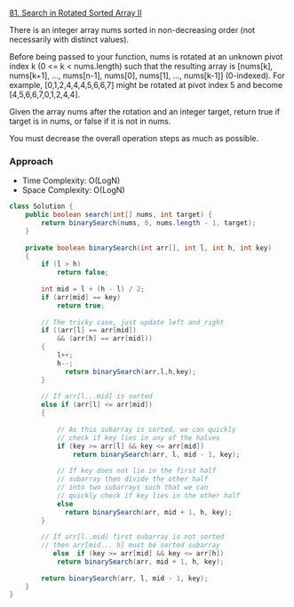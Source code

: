 
[81. Search in Rotated Sorted Array II](https://leetcode.com/problems/search-in-rotated-sorted-array-ii/)

There is an integer array nums sorted in non-decreasing order (not necessarily with distinct values).

Before being passed to your function, nums is rotated at an unknown pivot index k (0 <= k < nums.length) such that the resulting array is [nums[k], nums[k+1], ..., nums[n-1], nums[0], nums[1], ..., nums[k-1]] (0-indexed). For example, [0,1,2,4,4,4,5,6,6,7] might be rotated at pivot index 5 and become [4,5,6,6,7,0,1,2,4,4].

Given the array nums after the rotation and an integer target, return true if target is in nums, or false if it is not in nums.

You must decrease the overall operation steps as much as possible.

### Approach

- Time Complexity: O(LogN)
- Space Complexity: O(LogN)

```java
class Solution {
    public boolean search(int[] nums, int target) {
        return binarySearch(nums, 0, nums.length - 1, target);
    }
    
    private boolean binarySearch(int arr[], int l, int h, int key)
    {
        if (l > h)
            return false;
     
        int mid = l + (h - l) / 2;
        if (arr[mid] == key)
            return true;
     
        // The tricky case, just update left and right
        if ((arr[l] == arr[mid])
            && (arr[h] == arr[mid]))
        {
            l++;
            h--;
              return binarySearch(arr,l,h,key);
        }
     
        // If arr[l...mid] is sorted
        else if (arr[l] <= arr[mid])
        {
     
            // As this subarray is sorted, we can quickly
            // check if key lies in any of the halves
            if (key >= arr[l] && key <= arr[mid])
                return binarySearch(arr, l, mid - 1, key);
     
            // If key does not lie in the first half
            // subarray then divide the other half
            // into two subarrays such that we can
            // quickly check if key lies in the other half
            else
              return binarySearch(arr, mid + 1, h, key);
        }
     
        // If arr[l..mid] first subarray is not sorted
        // then arr[mid... h] must be sorted subarray
           else  if (key >= arr[mid] && key <= arr[h])
            return binarySearch(arr, mid + 1, h, key);
     
        return binarySearch(arr, l, mid - 1, key);
    }
}
```